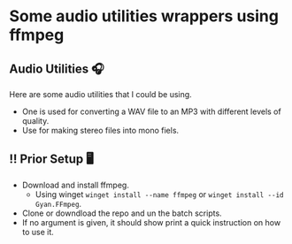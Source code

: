 # Some audio utilities wrappers using ffmpeg

## Audio Utilities :headphones:

Here are some audio utilities that I could be using.

- One is used for converting a WAV file to an MP3 with different levels of quality.
- Use for making stereo files into mono fiels.

## :bangbang: Prior Setup :desktop_computer:

- Download and install ffmpeg.
  - Using winget `winget install --name ffmpeg` or `winget install --id Gyan.FFmpeg`.
- Clone or downdload the repo and un the batch scripts.
- If no argument is given, it should show print a quick instruction on how to use it.
